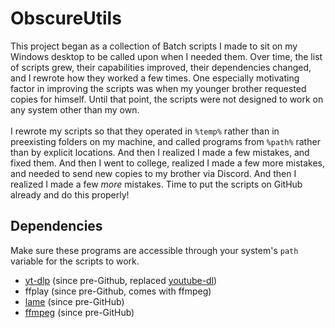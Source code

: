 # ObscureUtils
This project began as a collection of Batch scripts I made to sit on my Windows desktop to be called upon when I needed them. Over time, the list of scripts grew, their capabilities improved, their dependencies changed, and I rewrote how they worked a few times. One especially motivating factor in improving the scripts was when my younger brother requested copies for himself. Until that point, the scripts were not designed to work on any system other than my own.\
\
I rewrote my scripts so that they operated in `%temp%` rather than in preexisting folders on my machine, and called programs from `%path%` rather than by explicit locations. And then I realized I made a few mistakes, and fixed them. And then I went to college, realized I made a few more mistakes, and needed to send new copies to my brother via Discord. And then I realized I made a few *more* mistakes. Time to put the scripts on GitHub already and do this properly!

## Dependencies
Make sure these programs are accessible through your system's `path` variable for the scripts to work.
- [yt-dlp](https://github.com/yt-dlp/yt-dlp) (since pre-Github, replaced [youtube-dl](https://github.com/ytdl-org/youtube-dl))
- ffplay (since pre-Github, comes with ffmpeg)
- [lame](https://lame.sourceforge.io/index.php) (since pre-GitHub)
- [ffmpeg](http://ffmpeg.org/) (since pre-GitHub)
